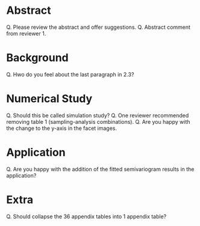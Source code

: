 # Abstract

Q. Please review the abstract and offer suggestions.
Q. Abstract comment from reviewer 1.

# Background

Q. Hwo do you feel about the last paragraph in 2.3?

# Numerical Study

Q. Should this be called simulation study?
Q. One reviewer recommended removing table 1 (sampling-analysis combinations).
Q. Are you happy with the change to the y-axis in the facet images.

# Application

Q. Are you happy with the addition of the fitted semivariogram results in the application?

# Extra

Q. Should collapse the 36 appendix tables into 1 appendix table?
